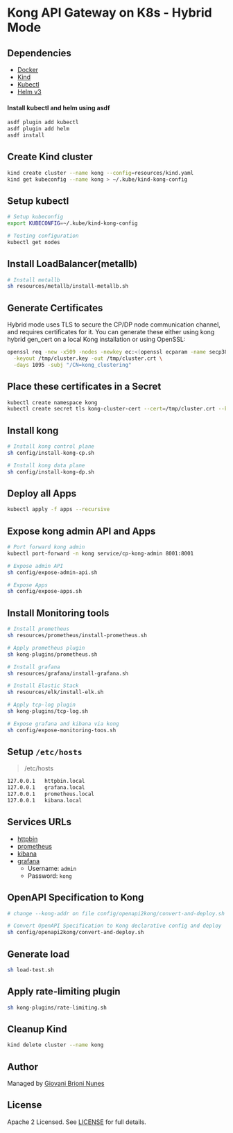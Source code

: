 # Kong API Gateway on K8s - Hybrid Mode

## Dependencies

- [Docker](https://docs.docker.com/engine/install/)
- [Kind](https://kind.sigs.k8s.io/docs/user/quick-start/#installation)
- [Kubectl](https://kubernetes.io/docs/tasks/tools/)
- [Helm v3](https://helm.sh/docs/intro/install/)


#### Install kubectl and helm using asdf

```bash
asdf plugin add kubectl
asdf plugin add helm
asdf install
```

## Create Kind cluster

```bash
kind create cluster --name kong --config=resources/kind.yaml
kind get kubeconfig --name kong > ~/.kube/kind-kong-config
```

## Setup kubectl

```bash
# Setup kubeconfig
export KUBECONFIG=~/.kube/kind-kong-config

# Testing configuration
kubectl get nodes
```

## Install LoadBalancer(metallb)

```bash
# Install metallb
sh resources/metallb/install-metallb.sh
```

## Generate Certificates
Hybrid mode uses TLS to secure the CP/DP node communication channel, and requires certificates for it. You can generate these either using kong hybrid gen_cert on a local Kong installation or using OpenSSL:
```bash
openssl req -new -x509 -nodes -newkey ec:<(openssl ecparam -name secp384r1) \
  -keyout /tmp/cluster.key -out /tmp/cluster.crt \
  -days 1095 -subj "/CN=kong_clustering"
```

## Place these certificates in a Secret
```bash
kubectl create namespace kong
kubectl create secret tls kong-cluster-cert --cert=/tmp/cluster.crt --key=/tmp/cluster.key -n kong
```
## Install kong

```bash
# Install kong control plane
sh config/install-kong-cp.sh

# Install kong data plane
sh config/install-kong-dp.sh
```
## Deploy all Apps
```bash
kubectl apply -f apps --recursive
```

## Expose kong admin API and Apps
```bash
# Port forward kong admin
kubectl port-forward -n kong service/cp-kong-admin 8001:8001

# Expose admin API
sh config/expose-admin-api.sh

# Expose Apps
sh config/expose-apps.sh
```

## Install Monitoring tools

```bash
# Install prometheus
sh resources/prometheus/install-prometheus.sh

# Apply prometheus plugin
sh kong-plugins/prometheus.sh

# Install grafana
sh resources/grafana/install-grafana.sh

# Install Elastic Stack
sh resources/elk/install-elk.sh

# Apply tcp-log plugin
sh kong-plugins/tcp-log.sh

# Expose grafana and kibana via kong
sh config/expose-monitoring-toos.sh
```

## Setup `/etc/hosts`

> /etc/hosts
```bash
127.0.0.1	httpbin.local
127.0.0.1	grafana.local
127.0.0.1	prometheus.local
127.0.0.1   kibana.local
```

## Services URLs

- [httpbin](http://httpbin.local)
- [prometheus](http://prometheus.local)
- [kibana](http://kibana.local)
- [grafana](http://grafana.local)
    - Username: `admin`
    - Password: `kong`


## OpenAPI Specification to Kong

```bash
# change --kong-addr on file config/openapi2kong/convert-and-deploy.sh to your kong admin api url (its must be acessed from docker container)

# Convert OpenAPI Specification to Kong declarative config and deploy
sh config/openapi2kong/convert-and-deploy.sh
```
## Generate load

```bash
sh load-test.sh
```

## Apply rate-limiting plugin

```bash
sh kong-plugins/rate-limiting.sh
```
## Cleanup Kind

```bash
kind delete cluster --name kong
```

## Author

Managed by [Giovani Brioni Nunes](https://github.com/giovanibrioni)

## License

Apache 2 Licensed. See [LICENSE](https://github.com/giovanibrioni/kong-k8s/blob/master/LICENSE) for full details.